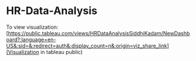 # HR-Data-Analysis
To view visualization: 
[https://public.tableau.com/views/HRDataAnalysisSiddhiKadam/NewDashboard?:language=en-US&:sid=&:redirect=auth&:display_count=n&:origin=viz_share_link](Visualization in tableau public)

